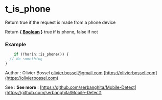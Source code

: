 # t_is_phone

Return true if the request is made from a phone device

Return **{ [Boolean](http://php.net/manual/en/language.types.boolean.php) }** true if is phone, false if not

### Example
```php
	if (Thorin::is_phone()) {
  // do something
}
```
Author : Olivier Bossel [olivier.bossel@gmail.com](mailto:olivier.bossel@gmail.com) [https://olivierbossel.com](https://olivierbossel.com)

See : **See more** : [https://github.com/serbanghita/Mobile-Detect](https://github.com/serbanghita/Mobile-Detect)